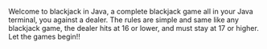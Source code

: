 Welcome to blackjack in Java, a complete blackjack game all in your Java terminal, you against a dealer. The rules are simple and same like any blackjack game, the dealer hits at 16 or lower, and must stay at 17 or higher. Let the games begin!!
